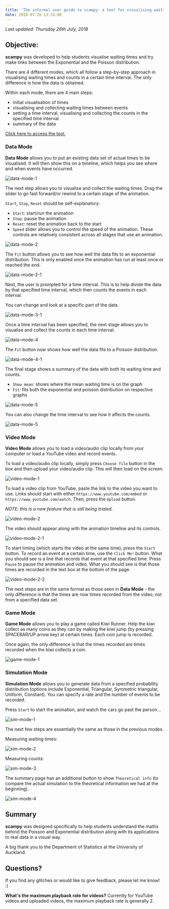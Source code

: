 ```yaml
---
title: 'The informal user guide to scampy: a tool for visualising waiting times'
date: 2018-07-26 13:14:08
---
```


_Last updated: Thursday 26th July, 2018_

## Objective:

**scampy** was developed to help students visualise waiting times and try make links between the Exponential and the Poisson distribution.

There are 4 different modes, which all follow a step-by-step approach in visualising waiting times and counts in a certain time interval. The only difference is how the data is obtained.

Within each mode, there are 4 main steps:

- initial visualisation of times
- visualising and collecting waiting times between events
- setting a time interval, visualising and collecting the counts in the specified time interval
- summary of the data

<a href="https://ysoh286.github.io/scampy"> Click here to access the tool. </a>

### Data Mode

**Data Mode** allows you to put an existing data set of actual times to be visualised. It will then show this on a timeline, which helps you see where and when events have occurred.

<img alt="data-mode-1" src="/assets/2018-07-26-user-guide-scampy/data-mode-01.png" />

The next step allows you to visualise and collect the waiting times.
Drag the slider to go fast forward/or rewind to a certain stage of the animation.

`Start`, `Stop`, `Reset` should be self-explanatory:

- `Start`: start/run the animation
- `Stop`: pause the animation
- `Reset`: reset the animation back to the start
- `Speed` slider allows you to control the speed of the animation.
  These controls are relatively consistent across all stages that use an animation.

<img alt="data-mode-2" src="/assets/2018-07-26-user-guide-scampy/data-mode-02.png" />

The `Fit` button allows you to see how well the data fits to an exponential distribution. This is only enabled once the animation has run at least once or reached the end.

<img alt="data-mode-2-1" src="/assets/2018-07-26-user-guide-scampy/data-mode-02-1.png"/>

Next, the user is prompted for a time interval. This is to help divide the data by that specified time interval, which then counts the events in each interval.

You can change and look at a specific part of the data.

<img alt="data-mode-3-1" src="/assets/2018-07-26-user-guide-scampy/data-mode-03-1.png"/>

Once a time interval has been specified, the next stage allows you to visualise and collect the counts in each time interval.

<img alt="data-mode-4" src="/assets/2018-07-26-user-guide-scampy/data-mode-04.png" />

The `Fit` button now shows how well the data fits to a Poisson distribution.

<img alt="data-mode-4-1" src="/assets/2018-07-26-user-guide-scampy/data-mode-04-1.png"/>

The final stage shows a summary of the data with both its waiting time and counts.

- `Show mean`: shows where the mean waiting time is on the graph
- `Fit`: fits both the exponential and poisson distribution on respective graphs

<img alt="data-mode-5" src="/assets/2018-07-26-user-guide-scampy/data-mode-05.png"/>

You can also change the time interval to see how it affects the counts.

<img alt="data-mode-5" src="/assets/2018-07-26-user-guide-scampy/data-mode-05-1.png"/>

### Video Mode

**Video Mode** allows you to load a video/audio clip locally from your computer or load a YouTube video and record events.

To load a video/audio clip locally, simply press `Choose file` button in the box and then upload your video/audio clip.
This will then load on the screen.

<img alt="video-mode-1" src="/assets/2018-07-26-user-guide-scampy/video-mode-01.png" />

To load a video clip from YouTube, paste the link to the video you want to use. Links should start with either `https://www.youtube.com/embed` or `https://www.youtube.com/watch`. Then, press the `Upload` button.

_NOTE: this is a new feature that is still being trialed._

<img alt="video-mode-2" src="/assets/2018-07-26-user-guide-scampy/video-mode-02.png"/>

The video should appear along with the animation timeline and its controls.

<img alt="video-mode-2-1" src="/assets/2018-07-26-user-guide-scampy/video-mode-02-1.png" />

To start timing (which starts the video at the same time), press the `Start` button.
To record an event at a certain time, use the `Click Me!` button. What you should see is a line that records that event at that specified time.
Press `Pause` to pause the animation and video.
What you should see is that those times are recorded in the text box at the bottom of the page.

<img alt="video-mode-2-2" src="/assets/2018-07-26-user-guide-scampy/video-mode-02-2.png"/>

The next steps are in the same format as those seen in **Data Mode** - the only difference is that the times are now times recorded from the video, not from a specified data set.

### Game Mode

**Game Mode** allows you to play a game called Kiwi Runner. Help the kiwi collect as many coins as they can by making the kiwi jump (by pressing SPACEBAR/UP arrow key) at certain times. Each coin jump is recorded.

Once again, the only difference is that the times recorded are times recorded when the kiwi collects a coin.

<img alt="game-mode-1" src="/assets/2018-07-26-user-guide-scampy/game-mode.png"/>

### Simulation Mode

**Simulation Mode** allows you to generate data from a specified probability distribution (options include Exponential, Triangular, Symmetric triangular, Uniform, Constant).
You can specify a rate and the number of events to be recorded.

Press `Start` to start the animation, and watch the cars go past the person...

<img alt="sim-mode-1" src="/assets/2018-07-26-user-guide-scampy/sim-mode-01.png" />

The next few steps are essentially the same as those in the previous modes.

Measuring waiting times:

<img alt="sim-mode-2" src="/assets/2018-07-26-user-guide-scampy/sim-mode-02.png" />

Measuring counts:

<img alt="sim-mode-3" src="/assets/2018-07-26-user-guide-scampy/sim-mode-03.png"/>

The summary page has an additional button to show `Theoretical info` (to compare the actual simulation to the theoretical information we had at the beginning).

<img alt="sim-mode-4" src="/assets/2018-07-26-user-guide-scampy/sim-mode-04.png" />

## Summary

**scampy** was designed specifically to help students understand the maths behind the Poisson and Exponential distribution along with its applications to real data in a visual way.

A big thank you to the Department of Statistics at the University of Auckland.

## Questions?

If you find any glitches or would like to give feedback, please let me know! :)

**What's the maximum playback rate for videos?**
Currently for YouTube videos and uploaded videos, the maximum playback rate is generally 2.
